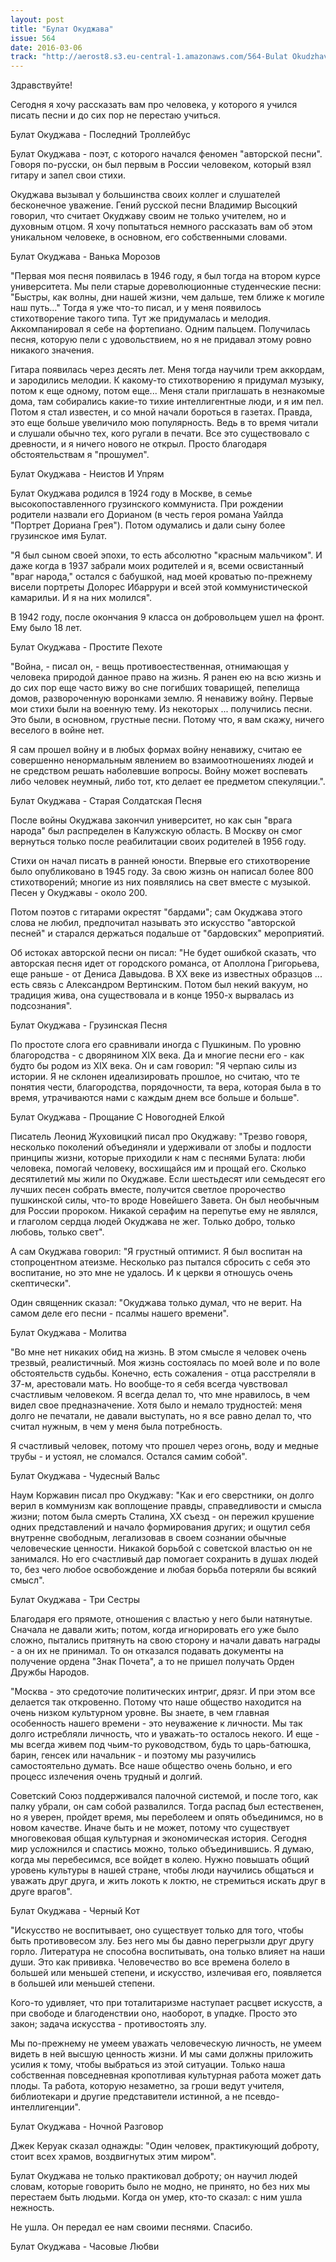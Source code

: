 ```yaml
---
layout: post
title: "Булат Окуджава"
issue: 564
date: 2016-03-06
track: "http://aerost8.s3.eu-central-1.amazonaws.com/564-Bulat Okudzhava.mp3"
---
```


Здравствуйте!

Сегодня я хочу рассказать вам про человека, у которого я учился писать песни и до сих пор не перестаю учиться.

Булат Окуджава - Последний Троллейбус

Булат Окуджава - поэт, с которого начался феномен "авторской песни". Говоря по-русски, он был первым в России человеком, который взял гитару и запел свои стихи.

Окуджава вызывал у большинства своих коллег и слушателей бесконечное уважение. Гений русской песни Владимир Высоцкий говорил, что считает Окуджаву своим не только учителем, но и духовным отцом. Я хочу попытаться немного рассказать вам об этом уникальном человеке, в основном, его собственными словами.

Булат Окуджава - Ванька Морозов

"Первая моя песня появилась в 1946 году, я был тогда на втором курсе университета. Мы пели старые дореволюционные студенческие песни: "Быстры, как волны, дни нашей жизни, чем дальше, тем ближе к могиле наш путь..." Тогда я уже что-то писал, и у меня появилось стихотворение такого типа. Тут же придумалась и мелодия. Аккомпанировал я себе на фортепиано. Одним пальцем. Получилась песня, которую пели с удовольствием, но я не придавал этому ровно никакого значения.

Гитара появилась через десять лет. Меня тогда научили трем аккордам, и зародились мелодии. К какому-то стихотворению я придумал музыку, потом к еще одному, потом еще... Меня стали приглашать в незнакомые дома, там собирались какие-то тихие интеллигентные люди, и я им пел. Потом я стал известен, и со мной начали бороться в газетах. Правда, это еще больше увеличило мою популярность. Ведь в то время читали и слушали обычно тех, кого ругали в печати. Все это существовало с древности, и я ничего нового не открыл. Просто благодаря обстоятельствам я "прошумел".

Булат Окуджава - Неистов И Упрям

Булат Окуджава родился в 1924 году в Москве, в семье высокопоставленного грузинского коммуниста. При рождении родители назвали его Дорианом (в честь героя романа Уайлда "Портрет Дориана Грея"). Потом одумались и дали сыну более грузинское имя Булат.

"Я был сыном своей эпохи, то есть абсолютно "красным мальчиком". И даже когда в 1937 забрали моих родителей и я, всеми освистанный "враг народа," остался с бабушкой, над моей кроватью по-прежнему висели портреты Долорес Ибаррури и всей этой коммунистической камарильи. И я на них молился".

В 1942 году, после окончания 9 класса он добровольцем ушел на фронт. Ему было 18 лет.

Булат Окуджава - Простите Пехоте

"Война, - писал он, - вещь противоестественная, отнимающая у человека природой данное право на жизнь. Я ранен ею на всю жизнь и до сих пор еще часто вижу во сне погибших товарищей, пепелища домов, развороченную воронками землю. Я ненавижу войну. Первые мои стихи были на военную тему. Из некоторых ... получились песни. Это были, в основном, грустные песни. Потому что, я вам скажу, ничего веселого в войне нет.

Я сам прошел войну и в любых формах войну ненавижу, считаю ее совершенно ненормальным явлением во взаимоотношениях людей и не средством решать наболевшие вопросы. Войну может воспевать либо человек неумный, либо тот, кто делает ее предметом спекуляции.".

Булат Окуджава - Старая Солдатская Песня

После войны Окуджава закончил университет, но как сын "врага народа" был распределен в Калужскую область. В Москву он смог вернуться только после реабилитации своих родителей в 1956 году.

Стихи он начал писать в ранней юности. Впервые его стихотворение было опубликовано в 1945 году. За свою жизнь он написал более 800 стихотворений; многие из них появлялись на свет вместе с музыкой. Песен у Окуджавы - около 200.

Потом поэтов с гитарами окрестят "бардами"; сам Окуджава этого слова не любил, предпочитал называть это искусство "авторской песней" и старался держаться подальше от "бардовских" мероприятий.

Об истоках авторской песни он писал: "Не будет ошибкой сказать, что авторская песня идет от городского романса, от Аполлона Григорьева, еще раньше - от Дениса Давыдова. В XX веке из известных образцов ... есть связь с Александром Вертинским. Потом был некий вакуум, но традиция жива, она существовала и в конце 1950-х вырвалась из подсознания".

Булат Окуджава - Грузинская Песня

По простоте слога его сравнивали иногда с Пушкиным. По уровню благородства - с дворянином XIX века. Да и многие песни его - как будто бы родом из XIX века. Он и сам говорил: "Я черпаю силы из истории. Я не склонен идеализировать прошлое, но считаю, что те понятия чести, благородства, порядочности, та вера, которая была в то время, утрачиваются нами с каждым днем все больше и больше".

Булат Окуджава - Прощание С Новогодней Елкой

Писатель Леонид Жуховицкий писал про Окуджаву: "Трезво говоря, несколько поколений объединяли и удерживали от злобы и подлости принципы жизни, которые приходили к нам с песнями Булата: люби человека, помогай человеку, восхищайся им и прощай его. Сколько десятилетий мы жили по Окуджаве. Если шестьдесят или семьдесят его лучших песен собрать вместе, получится светлое пророчество пушкинской силы, что-то вроде Новейшего Завета. Он был необычным для России пророком. Никакой серафим на перепутье ему не являлся, и глаголом сердца людей Окуджава не жег. Только добро, только любовь, только свет".

А сам Окуджава говорил: "Я грустный оптимист. Я был воспитан на стопроцентном атеизме. Несколько раз пытался сбросить с себя это воспитание, но это мне не удалось. И к церкви я отношусь очень скептически".

Один священник сказал: "Окуджава только думал, что не верит. На самом деле его песни - псалмы нашего времени".

Булат Окуджава - Молитва

"Во мне нет никаких обид на жизнь. В этом смысле я человек очень трезвый, реалистичный. Моя жизнь состоялась по моей воле и по воле обстоятельств судьбы. Конечно, есть сожаления - отца расстреляли в 37-м, арестовали мать. Но вообще-то я себя всегда чувствовал счастливым человеком. Я всегда делал то, что мне нравилось, в чем видел свое предназначение. Хотя было и немало трудностей: меня долго не печатали, не давали выступать, но я все равно делал то, что считал нужным, в чем у меня была потребность.

Я счастливый человек, потому что прошел через огонь, воду и медные трубы - и устоял, не сломался. Остался самим собой".

Булат Окуджава - Чудесный Вальс

Наум Коржавин писал про Окуджаву: "Как и его сверстники, он долго верил в коммунизм как воплощение правды, справедливости и смысла жизни; потом была смерть Сталина, XX съезд - он пережил крушение одних представлений и начало формирования других; и ощутил себя внутренне свободным, легализовав в своем сознании обычные человеческие ценности. Никакой борьбой с советской властью он не занимался. Но его счастливый дар помогает сохранить в душах людей то, без чего любое освобождение и любая борьба потеряли бы всякий смысл".

Булат Окуджава - Три Сестры

Благодаря его прямоте, отношения с властью у него были натянутые. Сначала не давали жить; потом, когда игнорировать его уже было сложно, пытались притянуть на свою сторону и начали давать награды - а он их не принимал. То он отказался подавать документы на получение ордена "Знак Почета", а то не пришел получать Орден Дружбы Народов.

"Москва - это средоточие политических интриг, дрязг. И при этом все делается так откровенно. Потому что наше общество находится на очень низком культурном уровне. Вы знаете, в чем главная особенность нашего времени - это неуважение к личности. Мы так долго истребляли личность, что и уважать-то осталось некого. И еще - мы всегда живем под чьим-то руководством, будь то царь-батюшка, барин, генсек или начальник - и поэтому мы разучились самостоятельно думать. Все наше общество очень больно, и его процесс излечения очень трудный и долгий.

Советский Союз поддерживался палочной системой, и после того, как палку убрали, он сам собой развалился. Тогда распад был естественен, но я уверен, пройдет время, мы переболеем и опять объединимся, но в новом качестве. Иначе быть и не может, потому что существует многовековая общая культурная и экономическая история. Сегодня мир усложнился и спастись можно, только объединившись. Я думаю, когда мы перебесимся, все войдет в колею. Нужно повышать общий уровень культуры в нашей стране, чтобы люди научились общаться и уважать друг друга, и жить локоть к локтю, не стремиться искать друг в друге врагов".

Булат Окуджава - Черный Кот

"Искусство не воспитывает, оно существует только для того, чтобы быть противовесом злу. Без него мы бы давно перегрызли друг другу горло. Литература не способна воспитывать, она только влияет на наши души. Это как прививка. Человечество во все времена болело в большей или меньшей степени, и искусство, излечивая его, появляется в большей или меньшей степени.

Кого-то удивляет, что при тоталитаризме наступает расцвет искусств, а при свободе и благоденствии оно, наоборот, в упадке. Просто это закон; задача искусства - противостоять злу.

Мы по-прежнему не умеем уважать человеческую личность, не умеем видеть в ней высшую ценность жизни. И мы сами должны приложить усилия к тому, чтобы выбраться из этой ситуации. Только наша собственная повседневная кропотливая культурная работа может дать плоды. Та работа, которую незаметно, за гроши ведут учителя, библиотекари и другие представители истинной, а не псевдо- интеллигенции".

Булат Окуджава - Ночной Разговор

Джек Керуак сказал однажды: "Один человек, практикующий доброту, стоит всех храмов, воздвигнутых этим миром".

Булат Окуджава не только практиковал доброту; он научил людей словам, которые говорить было не модно, не принято, но без них мы перестаем быть людьми. Когда он умер, кто-то сказал: с ним ушла нежность.

Не ушла. Он передал ее нам своими песнями. Спасибо.

Булат Окуджава - Часовые Любви

